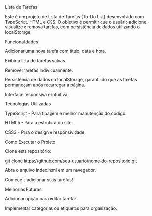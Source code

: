 Lista de Tarefas

Este é um projeto de Lista de Tarefas (To-Do List) desenvolvido com TypeScript, HTML e CSS. O objetivo é permitir que o usuário adicione, visualize e remova tarefas, com persistência de dados utilizando o localStorage.

Funcionalidades

Adicionar uma nova tarefa com título, data e hora.

Exibir a lista de tarefas salvas.

Remover tarefas individualmente.

Persistência de dados no localStorage, garantindo que as tarefas permaneçam após recarregar a página.

Interface responsiva e intuitiva.

Tecnologias Utilizadas

TypeScript - Para tipagem e melhor manutenção do código.

HTML5 - Para a estrutura do site.

CSS3 - Para o design e responsividade.

Como Executar o Projeto

Clone este repositório:

git clone https://github.com/seu-usuario/nome-do-repositorio.git

Abra o arquivo index.html em um navegador.

Comece a adicionar suas tarefas!

Melhorias Futuras

Adicionar opção para editar tarefas.

Implementar categorias ou etiquetas para organização.

